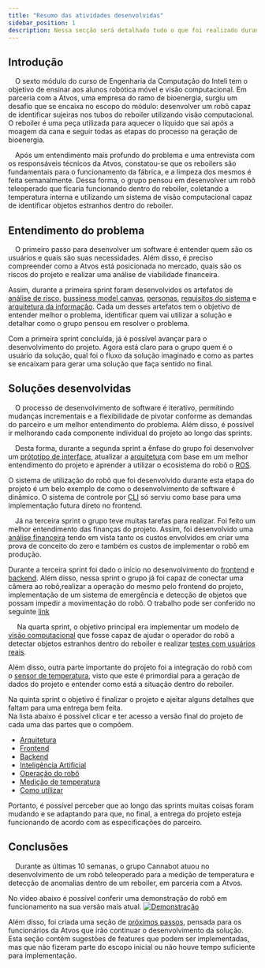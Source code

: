```yaml
---
title: "Resumo das atividades desenvolvidas"
sidebar_position: 1
description: Nessa secção será detalhado tudo o que foi realizado durante o projeto.
---
```


## Introdução

&emsp;O sexto módulo do curso de Engenharia da Computação do Inteli tem o objetivo de ensinar aos alunos robótica móvel e visão computacional. Em parceria com a Atvos, uma empresa do ramo de bioenergia, surgiu um desafio que se encaixa no escopo do módulo: desenvolver um robô capaz de identificar sujeiras nos tubos do reboiler utilizando visão computacional. O reboiler é uma peça utilizada para aquecer o líquido que sai após a moagem da cana e seguir todas as etapas do processo na geração de bioenergia.

&emsp;Após um entendimento mais profundo do problema e uma entrevista com os responsáveis técnicos da Atvos, constatou-se que os reboilers são fundamentais para o funcionamento da fábrica, e a limpeza dos mesmos é feita semanalmente. Dessa forma, o grupo pensou em desenvolver um robô teleoperado que ficaria funcionando dentro do reboiler, coletando a temperatura interna e utilizando um sistema de visão computacional capaz de identificar objetos estranhos dentro do reboiler.

## Entendimento do problema

&emsp;O primeiro passo para desenvolver um software é entender quem são os usuários e quais são suas necessidades. Além disso, é preciso compreender como a Atvos está posicionada no mercado, quais são os riscos do projeto e realizar uma análise de viabilidade financeira.

Assim, durante a primeira sprint foram desenvolvidos os artefatos de [análise de risco](https://inteli-college.github.io/2024-1B-T08-EC06-G01/sprints/Sprint%201/negocios/matriz), [bussiness model canvas](https://inteli-college.github.io/2024-1B-T08-EC06-G01/sprints/Sprint%201/negocios/bmc), [personas](https://inteli-college.github.io/2024-1B-T08-EC06-G01/sprints/Sprint%201/ux/personas), [requisitos do sistema](https://inteli-college.github.io/2024-1B-T08-EC06-G01/sprints/Sprint%201/arquitetura/requisitos) e [arquitetura da informação](https://inteli-college.github.io/2024-1B-T08-EC06-G01/sprints/Sprint%201/ux/arquitetura_info). 
Cada um desses artefatos tem o objetivo de entender melhor o problema, identificar quem vai utilizar a solução e detalhar como o grupo pensou em resolver o problema.

Com a primeira sprint concluída, já é possível avançar para o desenvolvimento do projeto. Agora está claro para o grupo quem é o usuário da solução, qual foi o fluxo da solução imaginado e como as partes se encaixam para gerar uma solução que faça sentido no final.


## Soluções desenvolvidas

&emsp;O processo de desenvolvimento de software é iterativo, permitindo mudanças incrementais e a flexibilidade de pivotar conforme as demandas do parceiro e um melhor entendimento do problema. Além disso, é possível ir melhorando cada componente individual do projeto ao longo das sprints.

&emsp;Desta forma, durante a segunda sprint a ênfase do grupo foi desenvolver um [prótotipo de interface](https://inteli-college.github.io/2024-1B-T08-EC06-G01/sprints/Sprint%202/ux/interface), atualizar a [arquitetura](https://inteli-college.github.io/2024-1B-T08-EC06-G01/sprints/Sprint%202/arquitetura/) com base em um melhor entendimento do projeto e aprender a utilizar o ecosistema do robô o [ROS](https://docs.ros.org/en/humble/index.html). 

O sistema de utilização do robô que foi desenvolvido durante esta etapa do projeto é um belo exemplo de como o desenvolvimento de software é dinâmico. O sistema de controle por [CLI](https://inteli-college.github.io/2024-1B-T08-EC06-G01/sprints/Sprint%202/sistema-de-emergencia/teleoperacao) só serviu como base para uma implementação futura direto no frontend. 

&emsp;Já na terceira sprint o grupo teve muitas tarefas para realizar. Foi feito um melhor entendimento das finanças do projeto. Assim, foi desenvolvido uma [análise financeira](https://inteli-college.github.io/2024-1B-T08-EC06-G01/category/an%C3%A1lise-financeira) tendo em vista tanto os custos envolvidos em criar uma prova de conceito do zero e também os custos de implementar o robô em produção. 

Durante a terceira sprint foi dado o início no desenvolvimento do [frontend](https://inteli-college.github.io/2024-1B-T08-EC06-G01/sprints/Sprint%203/Interface%20Usu%C3%A1rio/interface) e [backend](https://inteli-college.github.io/2024-1B-T08-EC06-G01/sprints/Sprint%203/Backend/). Além disso, nessa sprint o grupo já foi capaz de conectar uma câmera ao robô,realizar a operação do mesmo pelo frontend do projeto, implementação de um sistema de emergência e detecção de objetos que possam impedir a movimentação do robô. O trabalho pode ser conferido no seguinte [link](https://inteli-college.github.io/2024-1B-T08-EC06-G01/category/configura%C3%A7%C3%B5es-do-rob%C3%B4)

&emsp; Na quarta sprint, o objetivo principal era implementar um modelo de [visão computacional](https://inteli-college.github.io/2024-1B-T08-EC06-G01/sprints/Sprint%204/ia/modelo) que fosse capaz de ajudar o operador do robô a detectar objetos estranhos dentro do reboiler e realizar [testes com usuários reais](https://inteli-college.github.io/2024-1B-T08-EC06-G01/category/testes). 

Além disso, outra parte importante do projeto foi a integração do robô com o [sensor de temperatura](https://inteli-college.github.io/2024-1B-T08-EC06-G01/sprints/Sprint%204/Sensor/), visto que este é primordial para a geração de dados do projeto e entender como está a situação dentro do reboiler. 

Na quinta sprint o objetivo é finalizar o projeto e ajeitar alguns detalhes que faltam para uma entrega bem feita.  
Na lista abaixo é possível clicar e ter acesso a versão final do projeto de cada uma das partes que o compõem. 

- [Arquitetura](https://inteli-college.github.io/2024-1B-T08-EC06-G01/sprints/Sprint%205/projeto_final/arquitetura)
- [Frontend](https://inteli-college.github.io/2024-1B-T08-EC06-G01/sprints/Sprint%205/projeto_final/frontend)
- [Backend](www.google.com)
- [Inteligência Artificial](https://inteli-college.github.io/2024-1B-T08-EC06-G01/sprints/Sprint%205/projeto_final/ia)
- [Operação do robô](https://inteli-college.github.io/2024-1B-T08-EC06-G01/sprints/Sprint%205/projeto_final/teleoperacao)
- [Medição de temperatura](https://inteli-college.github.io/2024-1B-T08-EC06-G01/sprints/Sprint%205/projeto_final/sensor_temperatura)
- [Como utilizar](www.google.com)


Portanto, é possível perceber que ao longo das sprints muitas coisas foram mudando e se adaptando para que, no final, a entrega do projeto esteja funcionando de acordo com as especificações do parceiro.

## Conclusões 

&emsp;Durante as últimas 10 semanas, o grupo Cannabot atuou no desenvolvimento de um robô teleoperado para a medição de temperatura e detecção de anomalias dentro de um reboiler, em parceria com a Atvos.

No vídeo abaixo é possível conferir uma demonstração do robô em funcionamento na sua versão mais atual. [![Demonstração](https://img.youtube.com/vi/flXGKFtNTiY/0.jpg)](https://www.youtube.com/watch?v=flXGKFtNTiY)


Além disso, foi criada uma seção de [próximos passos](https://www.inteli.edu.br/), pensada para os funcionários da Atvos que irão continuar o desenvolvimento da solução. Esta seção contém sugestões de features que podem ser implementadas, mas que não fizeram parte do escopo inicial ou não houve tempo suficiente para implementação.



